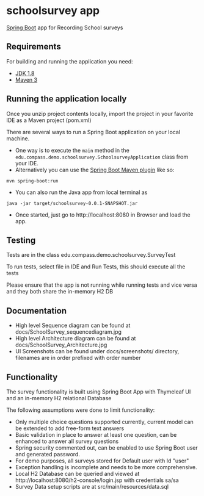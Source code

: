 # schoolsurvey app

[Spring Boot](http://projects.spring.io/spring-boot/) app for Recording School surveys

## Requirements

For building and running the application you need:

- [JDK 1.8](http://www.oracle.com/technetwork/java/javase/downloads/jdk8-downloads-2133151.html)
- [Maven 3](https://maven.apache.org)

## Running the application locally
Once you unzip project contents locally, import the project in your favorite IDE as a Maven project (pom.xml)

There are several ways to run a Spring Boot application on your local machine. 
* One way is to execute the `main` method in the `edu.compass.demo.schoolsurvey.SchoolsurveyApplication` class from your IDE.
* Alternatively you can use the [Spring Boot Maven plugin](https://docs.spring.io/spring-boot/docs/current/reference/html/build-tool-plugins-maven-plugin.html) like so:

```shell
mvn spring-boot:run
```
* You can also run the Java app from local terminal as
```shell
java -jar target/schoolsurvey-0.0.1-SNAPSHOT.jar
```
* Once started, just go to http://localhost:8080 in Browser and load the app. 

## Testing
Tests are in the class edu.compass.demo.schoolsurvey.SurveyTest

To run tests, select file in IDE and Run Tests, this should execute all the tests

Please ensure that the app is not running while running tests and vice versa and they both share the in-memory H2 DB

## Documentation
* High level Sequence diagram can be found at docs/SchoolSurvey_sequencediagram.jpg
* High level Architecture diagram can be found at docs/SchoolSurvey_Architecture.jpg
* UI Screenshots can be found under docs/screenshots/ directory, filenames are in order prefixed with order number

## Functionality
The survey functionality is built using Spring Boot App with Thymeleaf UI and an in-memory H2 relational Database

The following assumptions were done to limit functionality:
* Only multiple choice questions supported currently, current model can be extended to add free-form text answers
* Basic validation in place to answer at least one question, can be enhanced to answer all survey questions
* Spring security commented out, can be enabled to use Spring Boot user and generated password. 
* For demo purposes, all surveys stored for Default user with Id "user"
* Exception handling is incomplete and needs to be more comprehensive.
* Local H2 Database can be queried and viewed at http://localhost:8080/h2-console/login.jsp with credentials sa/sa
* Survey Data setup scripts are at src/main/resources/data.sql



